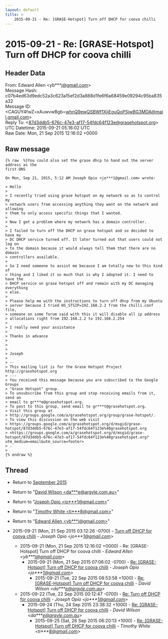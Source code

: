 ```yaml
---
layout: default
title: >
    2015-09-21 - Re: [GRASE-Hotspot] Turn off DHCP for coova chilli
---
```


# 2015-09-21 - Re: [GRASE-Hotspot] Turn off DHCP for coova chilli

## Header Data

From: Edward Allen \<yb***j@gmail.com\><br>
Message Hash: c07b4ed63d9edc52a3c623a15ef2d3a888d1fe6f6a68459e09294c95ba835a32<br>
Message ID: \<CAGUY4fwZ=xAuwvwBgb=whnQ9ewQSBWf1XjiEguQoPSjwBG3MDA@mail.gmail.com\><br>
Reply To: \<87d3ddb5-676c-47e3-af17-54fdc64f123e@grasehotspot.org\><br>
UTC Datetime: 2015-09-21 05:16:02 UTC<br>
Raw Date: Mon, 21 Sep 2015 12:16:02 +0000<br>

## Raw message

```
{% raw  %}You could also set the grase dhcp to hand out the server address as the
first DNS

On Mon, Sep 21, 2015, 5:12 AM Joseph Opio <jo***1@gmail.com> wrote:

> Hello
>
> I recently tried using grase hotspot on my network so as to control my
> network users from accessing anything they want on the network and allowing
> them to only access specific things that I wanted.
>
> Now I get a problem where my network has a domain controller.
>
> I failed to turn off the DHCP on grase hotspot and so decided to have my
> DC DHCP service turned off. It later turned out that users could not log on
> to the domain because it would always tell them that there are no domain
> controllers available.
>
> So I need someone to assist me because I am totally new to this kind of
> thing and I liked it so much that is why I adopted it. I need to have the
> DHCP service on grase hotspot off and remain with my DC managing everything
> else.
>
> Please help me with the instructions to turn off dhcp from my Ubuntu
> server because I tried HS_STSIP=192.168.2.2 from the chilli.conf file,
> someone on some forum said with this it will disable all ip address
> allocations right from 192.168.2.2 to 192.168.2.254
>
> I really need your assistance
>
> Thanks in advance
>
>
>
> Joseph
>
> --
> This mailing list is for the Grase Hotspot Project http://grasehotspot.org
> ---
> You received this message because you are subscribed to the Google Groups
> "Grase Hotspot" group.
> To unsubscribe from this group and stop receiving emails from it, send an
> email to gr***e@grasehotspot.org.
> To post to this group, send email to gr***t@grasehotspot.org.
> Visit this group at
> http://groups.google.com/a/grasehotspot.org/group/grase-hotspot/.
> To view this discussion on the web visit
> https://groups.google.com/a/grasehotspot.org/d/msgid/grase-hotspot/87d3ddb5-676c-47e3-af17-54fdc64f123e%40grasehotspot.org
> <https://groups.google.com/a/grasehotspot.org/d/msgid/grase-hotspot/87d3ddb5-676c-47e3-af17-54fdc64f123e%40grasehotspot.org?utm_medium=email&utm_source=footer>
> .
>
{% endraw %}
```

## Thread

+ Return to [September 2015](/archive/2015/09)

+ Return to "[David Wilson <da***e<span>@</span>argyle.com.au>](/authors/da___e_at_argyle_com_au)"
+ Return to "[Joseph Opio <jo***1<span>@</span>gmail.com>](/authors/jo___1_at_gmail_com)"
+ Return to "[Timothy White <ti***8<span>@</span>gmail.com>](/authors/ti___8_at_gmail_com)"
+ Return to "[Edward Allen <yb***j<span>@</span>gmail.com>](/authors/yb___j_at_gmail_com)"

+ 2015-09-21 (Mon, 21 Sep 2015 03:12:26 -0700) - [Turn off DHCP for coova chilli](/archive/2015/09/0fce5059c9c3755e8669a1d48d234a1873fbcc872a0a2e64368f7047363642f7) - _Joseph Opio \<jo***1@gmail.com\>_
  + 2015-09-21 (Mon, 21 Sep 2015 12:16:02 +0000) - Re: [GRASE-Hotspot] Turn off DHCP for coova chilli - _Edward Allen \<yb***j@gmail.com\>_
    + 2015-09-21 (Mon, 21 Sep 2015 07:06:02 -0700) - [Re: [GRASE-Hotspot] Turn off DHCP for coova chilli](/archive/2015/09/e8294b484174736f6d403c8a928f570e55a01a46fe73351a6035b86926b1dd3b) - _Joseph Opio \<jo***1@gmail.com\>_
      + 2015-09-21 (Tue, 22 Sep 2015 08:53:58 +1000) - [Re: [GRASE-Hotspot] Turn off DHCP for coova chilli](/archive/2015/09/be633a37421bfde35c2e8c22db9a2174456b6301026877251f9399acbf31f1cc) - _David Wilson \<da***e@argyle.com.au\>_
  + 2015-09-22 (Tue, 22 Sep 2015 00:12:47 -0700) - [Re: Turn off DHCP for coova chilli](/archive/2015/09/153241002f33ced1ac9da61f7702cbb48d1dfea4e16579c46c4f8386241fe423) - _Joseph Opio \<jo***1@gmail.com\>_
    + 2015-09-24 (Thu, 24 Sep 2015 23:38:32 +1000) - [Re: [GRASE-Hotspot] Turn off DHCP for coova chilli](/archive/2015/09/a502d02f37428e8bd1b9463d5d53a5daac83669016e35ff3831c939e45384c3a) - _David Wilson \<da***e@argyle.com.au\>_
      + 2015-09-25 (Sat, 26 Sep 2015 06:20:13 +1000) - [Re: [GRASE-Hotspot] Turn off DHCP for coova chilli](/archive/2015/09/0690300de72d610f4047c701d4ccb20b4a982a30755e3820ba2259ca446a2eee) - _Timothy White \<ti***8@gmail.com\>_

